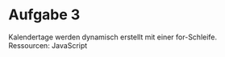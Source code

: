 # Aufgabe 3

Kalendertage werden dynamisch erstellt mit einer for-Schleife.  
Ressourcen: JavaScript